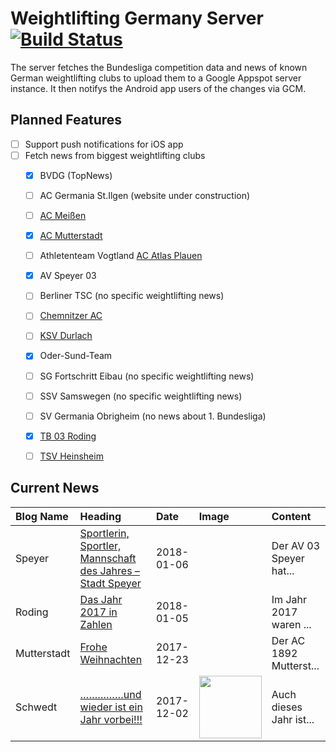 # Weightlifting Germany Server [![Build Status](https://travis-ci.org/WGierke/weightlifting_germany_server.svg?branch=master)](https://travis-ci.org/WGierke/weightlifting_germany_server)

The server fetches the Bundesliga competition data and news of known German weightlifting clubs to upload them to a Google Appspot server instance.
It then notifys the Android app users of the changes via GCM.

## Planned Features
- [ ] Support push notifications for iOS app  
- [ ] Fetch news from biggest weightlifting clubs
    - [X] BVDG (TopNews)
    - [ ] AC Germania St.Ilgen (website under construction)
    - [ ] [AC Meißen](http://www.ac-meissen.de/index.php?start=1)
    - [X] [AC Mutterstadt](http://www.ac-mutterstadt.de/index.php?start=1)
    - [ ] Athletenteam Vogtland [AC Atlas Plauen](https://acatlas.wordpress.com/)
    - [X] AV Speyer 03
    - [ ] Berliner TSC (no specific weightlifting news)
    - [ ] [Chemnitzer AC](http://chemnitzer-athletenclub.de/aktuelles/news/page/1/)
    - [ ] [KSV Durlach](http://ksvdurlach.de/news?page_n54=1)
    - [X] Oder-Sund-Team
    - [ ] SG Fortschritt Eibau (no specific weightlifting news)
    - [ ] SSV Samswegen (no specific weightlifting news)
    - [ ] SV Germania Obrigheim (no news about 1. Bundesliga)
    - [X] [TB 03 Roding](http://www.tb03-gewichtheben.de/page/1/)
    - [ ] [TSV Heinsheim](http://gewichtheben.tsv-heinsheim.de/index.php?start=1)


## Current News

| Blog Name   | Heading                                                                                                                                                 | Date       | Image                                                                                                                    | Content                 |
|:------------|:--------------------------------------------------------------------------------------------------------------------------------------------------------|:-----------|:-------------------------------------------------------------------------------------------------------------------------|:------------------------|
| Speyer      | [Sportlerin, Sportler, Mannschaft des Jahres – Stadt Speyer](http://www.av03-speyer.de/2018/01/sportlerin-sportler-mannschaft-des-jahres-stadt-speyer/) | 2018-01-06 |                                                                                                                          | Der AV 03 Speyer hat... |
| Roding      | [Das Jahr 2017 in Zahlen](http://www.tb03-gewichtheben.de/2018/01/das-jahr-2017-in-zahlen/)                                                             | 2018-01-05 |                                                                                                                          | Im Jahr 2017 waren  ... |
| Mutterstadt | [Frohe Weihnachten](http://www.ac-mutterstadt.de/index.php?start=0&heading=49863411652d43e6d50849d6b604f71d1513983600.0)                                | 2017-12-23 |                                                                                                                          | Der AC 1892 Mutterst... |
| Schwedt     | [……………und wieder ist ein Jahr vorbei!!!](http://gewichtheben.blauweiss65-schwedt.de/?p=7676)                                                            | 2017-12-02 | <img src='http://gewichtheben.blauweiss65-schwedt.de/wp-content/uploads/2017/08/GW-Logo-neu-300x148.jpg' width='100px'/> | Auch dieses Jahr ist... |